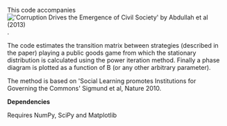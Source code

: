 This code accompanies !['Corruption Drives the Emergence of Civil Society' by Abdullah et al (2013)](http://rsif.royalsocietypublishing.org/content/11/93/20131044.abstract). 

The code estimates the transition matrix between strategies (described in the paper) playing a public goods game from which the stationary distribution is calculated using the power iteration method. Finally a phase diagram is plotted as a function of B (or any other arbitrary parameter).

The method is based on 'Social Learning promotes Institutions for Governing the Commons' Sigmund et al, Nature 2010.

**Dependencies**

Requires NumPy, SciPy and Matplotlib
